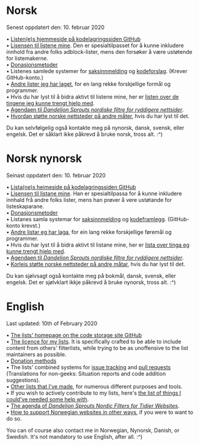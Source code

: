 # Norsk

Senest oppdatert den: 10. februar 2020

• [Listen(e)s hjemmeside på kodelagringssiden GitHub](https://github.com/DandelionSprout/adfilt) <br>
• [Lisensen til listene mine](https://github.com/DandelionSprout/adfilt/blob/master/LICENSE.md). Den er spesialtilpasset for å kunne inkludere innhold fra andre folks adblock-lister, mens den forsøker å være ustøtende for listemakerne.<br>
• [Donasjonsmetoder](https://sproutsluckycorner.wordpress.com/2017/11/14/my-work-and-contact-resume/#donations) <br>
• Listenes samlede systemer for [saksinnmelding](https://github.com/DandelionSprout/adfilt/issues) og [kodeforslag](https://github.com/DandelionSprout/adfilt/pulls). (Krever GitHub-konto.) <br>
• [Andre lister jeg har laget](https://github.com/DandelionSprout/adfilt/blob/master/README.md#list-of-lists), for en lang rekke forskjellige formål og programmer. <br>
• Hvis du har lyst til å bidra aktivt til listene mine, her er [listen over de tingene jeg kunne trengt hjelp med](https://github.com/DandelionSprout/adfilt#i-hereby-request-help-with). <br>
• [Agendaen til *Dandelion Sprouts nordiske filtre for ryddigere nettsider*](https://github.com/DandelionSprout/adfilt/blob/master/Wiki/De%20norske%20listenes%20agenda.md). <br>
• [Hvordan støtte norske nettsteder på andre måter](https://github.com/DandelionSprout/adfilt/blob/master/Wiki/How%20to%20support%20websites.md), hvis du har lyst til det.  <br>

Du kan selvfølgelig også kontakte meg på nynorsk, dansk, svensk, eller engelsk. Det er såklart ikke påkrevd å bruke norsk, tross alt. :^) <br>

# Norsk nynorsk

Seinast oppdatert den: 10. februar 2020

• [Lista(ne)s heimeside på kodelagringssiden GitHub](https://github.com/DandelionSprout/adfilt) <br>
• [Lisensen til listane mine](https://github.com/DandelionSprout/adfilt/blob/master/LICENSE.md). Han er spesialtilpassa for å kunne inkludere innhald frå andre folks lister, mens han prøver å vere ustøtande for listeskaparane.<br>
• [Donasjonsmetoder](https://sproutsluckycorner.wordpress.com/2017/11/14/my-work-and-contact-resume/#donations) <br>
• Listanes samla systemar for [saksinnmelding](https://github.com/DandelionSprout/adfilt/issues) og [kodeframlegg](https://github.com/DandelionSprout/adfilt/pulls). (GitHub-konto krevst.) <br>
• [Andre listar eg har laga](https://github.com/DandelionSprout/adfilt/blob/master/README.md#list-of-lists), for ein lang rekke forskjellige føremål og programmer. <br>
• Hvis du har lyst til å bidra aktivt til listane mine, her er [lista over tinga eg kunne trengt hjelp med](https://github.com/DandelionSprout/adfilt#i-hereby-request-help-with). <br>
• [Agendaen til *Dandelion Sprouts nordiske filtre for ryddigere nettsider*](https://github.com/DandelionSprout/adfilt/blob/master/Wiki/De%20norske%20listenes%20agenda.md). <br>
• [Korleis støtte norske nettsteder på andre måtar](https://github.com/DandelionSprout/adfilt/blob/master/Wiki/How%20to%20support%20websites.md), hvis du har lyst til det.  <br>

Du kan sjølvsagt også kontakte meg på bokmål, dansk, svensk, eller engelsk. Det er sjølvklart ikkje påkrevd å bruke nynorsk, tross alt. :^) <br>

# English

Last updated: 10th of February 2020

• [The lists' homepage on the code storage site GitHub](https://github.com/DandelionSprout/adfilt) <br>
• [The licence for my lists](https://github.com/DandelionSprout/adfilt/blob/master/LICENSE.md). It is specifically crafted to be able to include content from others' filterlists, while trying to be as unoffensive to the list maintainers as possible.<br>
• [Donation methods](https://sproutsluckycorner.wordpress.com/2017/11/14/my-work-and-contact-resume/#donations) <br>
• The lists' combined systems for [issue tracking](https://github.com/DandelionSprout/adfilt/issues) and [pull requests](https://github.com/DandelionSprout/adfilt/pulls) (Translations for non-geeks: Situation reports and code addition suggestions). <br>
• [Other lists that I've made](https://github.com/DandelionSprout/adfilt/blob/master/README.md#list-of-lists), for numerous different purposes and tools. <br>
• If you wish to actively contribute to my lists, here's [the list of things I could've needed some help with](https://github.com/DandelionSprout/adfilt#i-hereby-request-help-with). <br>
• [The agenda of *Dandelion Sprouts Nordic Filters for Tidier Websites*](https://github.com/DandelionSprout/adfilt/blob/master/Wiki/De%20norske%20listenes%20agenda.md). <br>
• [How to support Norwegian websites in other ways](https://github.com/DandelionSprout/adfilt/blob/master/Wiki/How%20to%20support%20websites.md), if you were to want to do so.  <br>

You can of course also contact me in Norwegian, Nynorsk, Danish, or Swedish. It's not mandatory to use English, after all. :^) <br>
